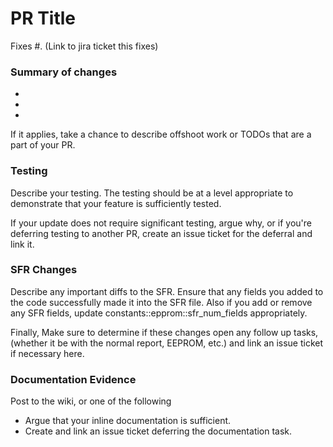 # PR Title

Fixes #. (Link to jira ticket this fixes)

### Summary of changes
- 
- 
-

If it applies, take a chance to describe offshoot work or TODOs that are a part of your PR.

### Testing
Describe your testing. The testing should be at a level appropriate to demonstrate that your feature is sufficiently tested.

If your update does not require significant testing, argue why, or if you're deferring testing to another PR, create an issue ticket for the deferral and link it.

### SFR Changes
Describe any important diffs to the SFR. Ensure that any fields you added to the code successfully made it into the SFR file. Also if you add or remove any SFR fields, update constants::epprom::sfr_num_fields appropriately.

Finally, Make sure to determine if these changes open any follow up tasks, (whether it be with the normal report, EEPROM, etc.) and link an issue ticket if necessary here.

### Documentation Evidence
Post to the wiki, or one of the following
- Argue that your inline documentation is sufficient.
- Create and link an issue ticket deferring the documentation task.
